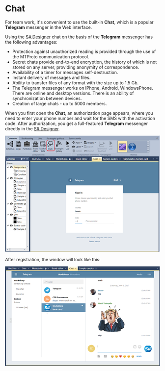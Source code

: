 # Chat

For team work, it's convenient to use the built\-in **Chat**, which is a popular **Telegram** messenger in the Web interface.

Using the [S\#.Designer](Designer.md) chat on the basis of the **Telegram** messenger has the following advantages:

- Protection against unauthorized reading is provided through the use of the MTProto communication protocol.
- Secret chats provide end\-to\-end encryption, the history of which is not stored on any server, providing anonymity of correspondence.
- Availability of a timer for messages self\-destruction.
- Instant delivery of messages and files.
- Ability to transfer files of any format with the size up to 1.5 Gb.
- The Telegram messenger works on IPhone, Android, WindowsPhone. There are online and desktop versions. There is an ability of synchronization between devices.
- Creation of large chats \- up to 5000 members.

When you first open the **Chat**, an authorization page appears, where you need to enter your phone number and wait for the SMS with the activation code. After authorization, you get a full\-featured **Telegram** messenger directly in the [S\#.Designer](Designer.md).

![Designer Chat](../images/Designer_Chat.png)

After registration, the window will look like this:

![Designer Chat 00](../images/Designer_Chat_00.png)
